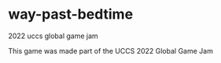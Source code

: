 # way-past-bedtime
2022 uccs global game jam

This game was made part of the UCCS 2022 Global Game Jam
